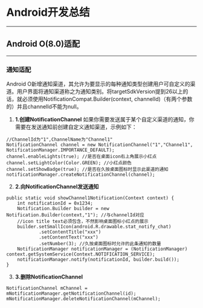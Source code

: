 # Android开发总结 #

---

## Android O(8.0)适配 ##

---

### 通知适配 ###
Android O新增通知渠道，其允许为要显示的每种通知类型创建用户可自定义的渠道。用户界面将通知渠道称之为通知类别。将targetSdkVersion提到26以上的话，就必须使用NotificationCompat.Builder(context, channelId)（有两个参数的）并且channelId不能为null。
1. **1.创建NotificationChannel**
如果你需要发送属于某个自定义渠道的通知，你需要在发送通知前创建自定义通知渠道，示例如下：

```
//ChannelId为"1",ChannelName为"Channel1"
NotificationChannel channel = new NotificationChannel("1","Channel1", NotificationManager.IMPORTANCE_DEFAULT);
channel.enableLights(true); //是否在桌面icon右上角展示小红点
channel.setLightColor(Color.GREEN); //小红点颜色
channel.setShowBadge(true); //是否在久按桌面图标时显示此渠道的通知
notificationManager.createNotificationChannel(channel);
```

2. **2.向NotificationChannel发送通知**

```
public static void showChannel1Notification(Context context) {
    int notificationId = 0x1234;
    Notification.Builder builder = new Notification.Builder(context,"1"); //与channelId对应
    //icon title text必须包含，不然影响桌面图标小红点的展示
    builder.setSmallIcon(android.R.drawable.stat_notify_chat)
            .setContentTitle("xxx")
            .setContentText("xxx")
            .setNumber(3); //久按桌面图标时允许的此条通知的数量
    NotificationManager notificationManager = (NotificationManager) context.getSystemService(Context.NOTIFICATION_SERVICE);
    notificationManager.notify(notificationId, builder.build());
}
```

3. **3.删除NotificationChannel**

```
NotificationChannel mChannel = mNotificationManager.getNotificationChannel(id);
mNotificationManager.deleteNotificationChannel(mChannel);
```
